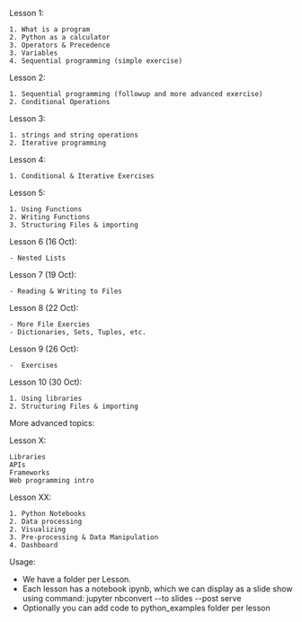 Lesson 1:

    1. What is a program
    2. Python as a calculator
    3. Operators & Precedence
    3. Variables
    4. Sequential programming (simple exercise)
Lesson 2:

    1. Sequential programming (followup and more advanced exercise)
    2. Conditional Operations
Lesson 3:

    1. strings and string operations
    2. Iterative programming

Lesson 4:

    1. Conditional & Iterative Exercises

Lesson 5:

    1. Using Functions
    2. Writing Functions
    3. Structuring Files & importing

Lesson 6 (16 Oct):

    - Nested Lists

Lesson 7 (19 Oct):

    - Reading & Writing to Files

Lesson 8 (22 Oct):

    - More File Exercies
    - Dictionaries, Sets, Tuples, etc.

Lesson 9 (26 Oct):

    -  Exercises 

Lesson 10 (30 Oct):

    1. Using libraries
    2. Structuring Files & importing


More advanced topics:

Lesson X:

    Libraries
    APIs 
    Frameworks
    Web programming intro

Lesson XX:

    1. Python Notebooks
    2. Data processing
    2. Visualizing
    3. Pre-processing & Data Manipulation
    4. Dashboard


Usage:

- We have a folder per Lesson.
- Each lesson has a notebook ipynb, which we can display as a slide show using command:
jupyter nbconvert <ipynb file path> --to slides --post serve
-  Optionally you can add code to python_examples folder per lesson




